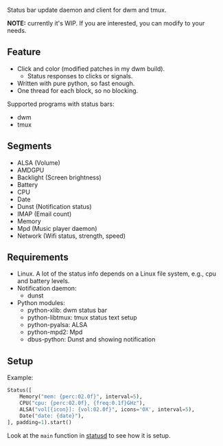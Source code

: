 Status bar update daemon and client for dwm and tmux.

**NOTE:** currently it's WIP. If you are interested, you can modify to your needs.

## Feature

- Click and color (modified patches in my dwm build).
  - Status responses to clicks or signals.
- Written with pure python, so fast enough.
- One thread for each block, so no blocking.

Supported programs with status bars:
- dwm
- tmux

## Segments

- ALSA (Volume)
- AMDGPU
- Backlight (Screen brightness)
- Battery
- CPU
- Date
- Dunst (Notification status)
- IMAP (Email count)
- Memory
- Mpd (Music player daemon)
- Network (Wifi status, strength, speed)

## Requirements

- Linux. A lot of the status info depends on a Linux file system, e.g., cpu and battery levels.
- Notification daemon:
  - dunst
- Python modules:
  - python-xlib: dwm status bar
  - python-libtmux: tmux status text setup
  - python-pyalsa: ALSA
  - python-mpd2: Mpd
  - dbus-python: Dunst and showing notification

## Setup

Example:

```py
Status([
    Memory("mem: {perc:02.0f}", interval=5),
    CPU("cpu: {perc:02.0f}, {freq:0.1f}GHz"),
    ALSA("vol[{icon}]: {vol:02.0f}", icons='OX', interval=5),
    Date("date: {date}"),
], padding=1).start()
```

Look at the `main` function in [statusd](./statusd) to see how it is setup.

